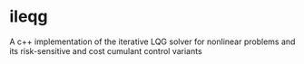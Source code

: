 # ileqg
A c++ implementation of the iterative LQG solver for nonlinear problems and its risk-sensitive and cost cumulant control variants 
